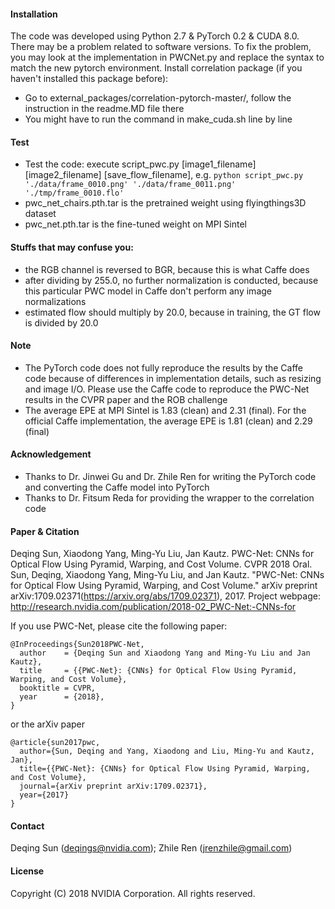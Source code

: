 
#### Installation
The code was developed using Python 2.7 & PyTorch 0.2 & CUDA 8.0. There may be a problem related to software versions. To fix the problem, you may look at the implementation in PWCNet.py and replace the syntax to match the new pytorch environment. 
Install correlation package (if you haven't installed this package before):
- Go to external_packages/correlation-pytorch-master/, follow the instruction in the readme.MD file there
- You might have to run the command in make_cuda.sh line by line

#### Test
-  Test the code: execute script_pwc.py [image1_filename] [image2_filename] [save_flow_filename], e.g. 
	 ```python script_pwc.py './data/frame_0010.png' './data/frame_0011.png' './tmp/frame_0010.flo'```
-  pwc_net_chairs.pth.tar is the pretrained weight using flyingthings3D dataset
-  pwc_net.pth.tar is the fine-tuned weight on MPI Sintel


#### Stuffs that may confuse you:
- the RGB channel is reversed to BGR, because this is what Caffe does
- after dividing by 255.0, no further normalization is conducted, because this particular PWC model in Caffe don't perform any image normalizations
- estimated flow should multiply by 20.0, because in training, the GT flow is divided by 20.0


#### Note
- The PyTorch code does not fully reproduce the results by the Caffe code because of differences in implementation details, such as resizing and image I/O. Please use the Caffe code to reproduce the PWC-Net results in the CVPR paper and the ROB challenge
- The average EPE at MPI Sintel is 1.83 (clean) and 2.31 (final). For the official Caffe implementation, the average EPE is 1.81 (clean) and 2.29 (final)


#### Acknowledgement
- Thanks to Dr. Jinwei Gu and Dr. Zhile Ren for writing the PyTorch code and converting the Caffe model into PyTorch
- Thanks to Dr. Fitsum Reda for providing the wrapper to the correlation code

#### Paper & Citation
Deqing Sun, Xiaodong Yang, Ming-Yu Liu, Jan Kautz. PWC-Net: CNNs for Optical Flow Using Pyramid, Warping, and Cost Volume. CVPR 2018 Oral. 
Sun, Deqing, Xiaodong Yang, Ming-Yu Liu, and Jan Kautz. "PWC-Net: CNNs for Optical Flow Using Pyramid, Warping, and Cost Volume." arXiv preprint arXiv:1709.02371(https://arxiv.org/abs/1709.02371), 2017.
Project webpage: http://research.nvidia.com/publication/2018-02_PWC-Net:-CNNs-for
 

If you use PWC-Net, please cite the following paper: 
```
@InProceedings{Sun2018PWC-Net,
  author    = {Deqing Sun and Xiaodong Yang and Ming-Yu Liu and Jan Kautz},
  title     = {{PWC-Net}: {CNNs} for Optical Flow Using Pyramid, Warping, and Cost Volume},
  booktitle = CVPR,
  year      = {2018},
}
```
or the arXiv paper
```
@article{sun2017pwc,
  author={Sun, Deqing and Yang, Xiaodong and Liu, Ming-Yu and Kautz, Jan},
  title={{PWC-Net}: {CNNs} for Optical Flow Using Pyramid, Warping, and Cost Volume},
  journal={arXiv preprint arXiv:1709.02371},
  year={2017}
}
```

#### Contact
Deqing Sun (deqings@nvidia.com); Zhile Ren (jrenzhile@gmail.com)

#### License 
Copyright (C) 2018 NVIDIA Corporation. All rights reserved. 



